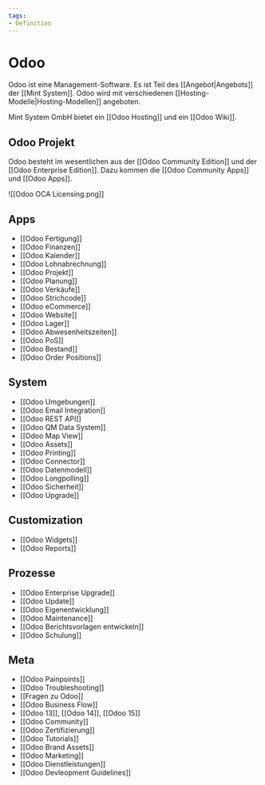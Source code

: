```yaml
---
tags:
- Definition
---
```

# Odoo

Odoo ist eine Management-Software. Es ist Teil des [[Angebot|Angebots]] der [[Mint System]]. Odoo wird mit verschiedenen [[Hosting-Modelle|Hosting-Modellen]] angeboten.

Mint System GmbH bietet ein [[Odoo Hosting]] und ein [[Odoo Wiki]].

## Odoo Projekt

Odoo besteht im wesentlichen aus der [[Odoo Community Edition]] und der [[Odoo Enterprise Edition]]. Dazu kommen die [[Odoo Community Apps]] und [[Odoo Apps]].

![[Odoo OCA Licensing.png]]

## Apps

* [[Odoo Fertigung]]
* [[Odoo Finanzen]]
* [[Odoo Kalender]]
* [[Odoo Lohnabrechnung]]
* [[Odoo Projekt]]
* [[Odoo Planung]]
* [[Odoo Verkäufe]]
* [[Odoo Strichcode]]
* [[Odoo eCommerce]]
* [[Odoo Website]]
* [[Odoo Lager]]
* [[Odoo Abwesenheitszeiten]]
* [[Odoo PoS]]
* [[Odoo Bestand]]
* [[Odoo Order Positions]]

## System

* [[Odoo Umgebungen]]
* [[Odoo Email Integration]]
* [[Odoo REST API]]
* [[Odoo QM Data System]]
* [[Odoo Map View]]
* [[Odoo Assets]]
* [[Odoo Printing]]
* [[Odoo Connector]]
* [[Odoo Datenmodell]]
* [[Odoo Longpolling]]
* [[Odoo Sicherheit]]
* [[Odoo Upgrade]]

## Customization

* [[Odoo Widgets]]
* [[Odoo Reports]]

## Prozesse

* [[Odoo Enterprise Upgrade]]
* [[Odoo Update]]
* [[Odoo Eigenentwicklung]]
* [[Odoo Maintenance]]
* [[Odoo Berichtsvorlagen entwickeln]]
* [[Odoo Schulung]]

## Meta

* [[Odoo Painpoints]]
* [[Odoo Troubleshooting]]
* [[Fragen zu Odoo]]
* [[Odoo Business Flow]]
* [[Odoo 13]], [[Odoo 14]], [[Odoo 15]]
* [[Odoo Community]]
* [[Odoo Zertifizierung]]
* [[Odoo Tutorials]]
* [[Odoo Brand Assets]]
* [[Odoo Marketing]]
* [[Odoo Dienstleistungen]]
* [[Odoo Devleopment Guidelines]]
